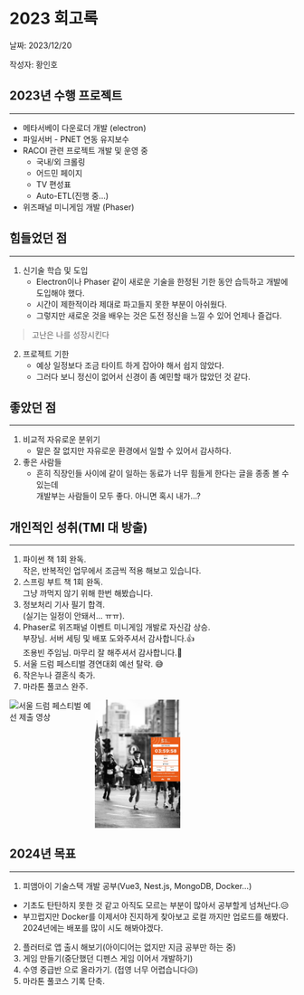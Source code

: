 # 2023 회고록

날짜: 2023/12/20

작성자: 황인호

## 2023년 수행 프로젝트

---

- 메타서베이 다운로더 개발 (electron)
- 파일서버 - PNET 연동 유지보수
- RACOI 관련 프로젝트 개발 및 운영 중
    - 국내/외 크롤링
    - 어드민 페이지
    - TV 편성표
    - Auto-ETL(진행 중...)
- 위즈패널 미니게임 개발 (Phaser)

## 힘들었던 점

---

1. 신기술 학습 및 도입
    - Electron이나 Phaser 같이 새로운 기술을 한정된 기한 동안 습득하고 개발에 도입해야 했다.
    - 시간이 제한적이라 제대로 파고들지 못한 부분이 아쉬웠다.
    - 그렇지만 새로운 것을 배우는 것은 도전 정신을 느낄 수 있어 언제나 즐겁다.
>고난은 나를 성장시킨다
2. 프로젝트 기한
    - 예상 일정보다 조금 타이트 하게 잡아야 해서 쉽지 않았다.
    - 그러다 보니 정신이 없어서 신경이 좀 예민할 때가 많았던 것 같다.

## 좋았던 점

---

1. 비교적 자유로운 분위기
    - 말은 잘 없지만 자유로운 환경에서 일할 수 있어서 감사하다.
2. 좋은 사람들
    - 흔히 직장인들 사이에 같이 일하는 동료가 너무 힘들게 한다는 글을 종종 볼 수 있는데<br>
    개발부는 사람들이 모두 좋다. 아니면 혹시 내가…?

## 개인적인 성취(TMI 대 방출)

---

1. 파이썬 책 1회 완독. <br>작은, 반복적인 업무에서 조금씩 적용 해보고 있습니다. 
2. 스프링 부트 책 1회 완독. <br>그냥 까먹지 않기 위해 한번 해봤습니다.
3. 정보처리 기사 필기 합격. <br>(실기는 일정이 안돼서… ㅠㅠ).
4. Phaser로 위즈패널 이벤트 미니게임 개발로 자신감 상승. <br>부장님. 서버 세팅 및 배포 도와주셔서 감사합니다.👍 <br>조용빈 주임님. 마무리 잘 해주셔서 감사합니다.🙏
5. 서울 드럼 페스티벌 경연대회 예선 탈락. 😅
6. 작은누나 결혼식 축가.
7. 마라톤 풀코스 완주.

<div style="display: flex; width: 60%;">
    <img src="./seoul-drum-festival.png" height="100%" alt="서울 드럼 페스티벌 예선 제출 영상">
    <img src="./marathon.jpg" width="50%" alt="피니쉬 라인 200m 지점">
</div>

## 2024년 목표

---

1. 피앰아이 기술스택 개발 공부(Vue3, Nest.js, MongoDB, Docker…)<br>

- 기초도 탄탄하지 못한 것 같고 아직도 모르는 부분이 많아서 공부할게 넘쳐난다.😥
- 부끄럽지만 Docker를 이제서야 진지하게 찾아보고 로컬 까지만 업로드를 해봤다.<br>
  2024년에는 배포를 많이 시도 해봐야겠다.

2. 플러터로 앱 출시 해보기(아이디어는 없지만 지금 공부만 하는 중)
3. 게임 만들기(중단했던 디펜스 게임 이어서 개발하기)
4. 수영 중급반 으로 올라가기. (접영 너무 어렵습니다😥)
5. 마라톤 풀코스 기록 단축.
